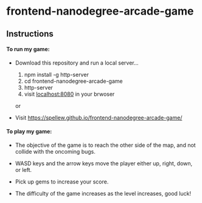 frontend-nanodegree-arcade-game
===============================

## Instructions

#### To run my game:
  * Download this repository and run a local server...
    
    1. npm install -g http-server
    2. cd frontend-nanodegree-arcade-game
    3. http-server
    4. visit [localhost:8080](localhost:8080) in your brwoser

    or

  *  Visit https://spellew.github.io/frontend-nanodegree-arcade-game/

#### To play my game:
  * The objective of the game is to reach the other side of the map, and not collide with the oncoming bugs.

  * WASD keys and the arrow keys move the player either up, right, down, or left.

  * Pick up gems to increase your score.

  * The difficulty of the game increases as the level increases, good luck!